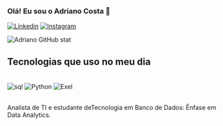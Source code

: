 ### Olá! Eu sou o Adriano Costa 🖖

[![Linkedin](https://img.shields.io/badge/LinkedIn-0077B5?style=for-the-badge&logo=linkedin&logoColor=white)]( https://www.linkedin.com/in/adriano-costa-ab0062279/ )
[![Instagram](https://img.shields.io/badge/Instagram-E4405F?style=for-the-badge&logo=instagram&logoColor=white)](https://www.instagram.com/adriano_costa468/)

![Adriano GitHub stat](https://github-readme-stats.vercel.app/api?username=AdrianoCost&show_icons=true&theme=transparent)

## Tecnologias que uso no meu dia

<div style="display:inline_block"><br>
  <img align="center" alt="sql" src="https://img.shields.io/badge/Microsoft_SQL_Server-CC2927?style=for-the-badge&logo=microsoft-sql-server&logoColor=white"/>
  <img align="center" alt="Python" src="https://img.shields.io/badge/Python-14354C?style=for-the-badge&logo=python&logoColor=white">
  <img align="center" alt="Exel" src="https://img.shields.io/badge/Microsoft_Excel-217346?style=for-the-badge&logo=microsoft-excel&logoColor=white">
</div><br>

Analista de TI e estudante deTecnologia em Banco de Dados: Ênfase em Data Analytics.





